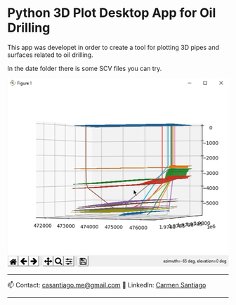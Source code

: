 # Python 3D Plot Desktop App for Oil Drilling

This app was developet in order to create a tool for plotting 3D pipes and surfaces related to oil drilling.

In the date folder there is some SCV files you can try.

![3DPlot example1](public/img/3dsurface1.png)

---

📫 Contact: casantiago.me@gmail.com
📌 LinkedIn: [Carmen Santiago]('https://www.linkedin.com/in/carmen-santiago-casj/')

---
